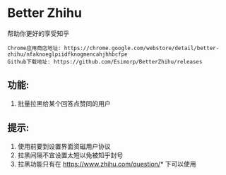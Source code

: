 # Better Zhihu

帮助你更好的享受知乎


    Chrome应用商店地址: https://chrome.google.com/webstore/detail/better-zhihu/nfaknoeglpiidfknogmencahjhhbcfpe
    Github下载地址: https://github.com/Esimorp/BetterZhihu/releases

## 功能:
1. 批量拉黑给某个回答点赞同的用户

## 提示:
1. 使用前要到设置界面资磁用户协议
2. 拉黑间隔不宜设置太短以免被知乎封号
3. 拉黑功能只有在 https://www.zhihu.com/question/* 下可以使用
